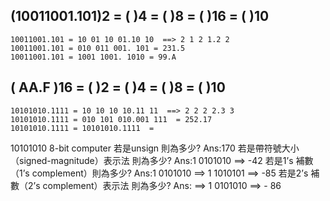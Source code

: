 ## (10011001.101)2 = (    )4 =  (    )8 =  (    )16  = (    )10
```
10011001.101 = 10 01 10 01.10 10  ==> 2 1 2 1.2 2
10011001.101 = 010 011 001. 101 = 231.5 
10011001.101 = 1001 1001. 1010 = 99.A
```

## ( AA.F )16 = (     )2 = (    )4 =  (    )8   = (    )10
```
10101010.1111 = 10 10 10 10.11 11  ==> 2 2 2 2.3 3
10101010.1111 = 010 101 010.001 111  = 252.17
10101010.1111 = 10101010.1111  = 
```

10101010 8-bit computer
若是unsign 則為多少? Ans:170
若是帶符號大小（signed-magnitude）表示法 則為多少? Ans:1 0101010 ==> -42
若是1’s 補數（1’s complement）則為多少? Ans:1 0101010 ==> 1 1010101 ==> -85
若是2’s 補數（2’s complement）表示法 則為多少? Ans: ==> 1 0101010 ==> - 86
